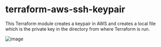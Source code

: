 # terraform-aws-ssh-keypair
This Terraform module creates a keypair in AWS and creates a local file which is the private key in the directory from where Terraform is run.

![image](https://user-images.githubusercontent.com/88196037/173246678-6a7f3022-97f3-4015-9f3b-a57b572ae800.png)
